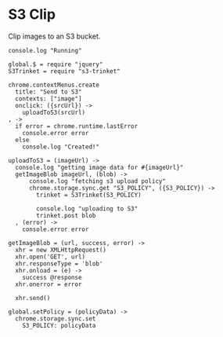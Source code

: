 S3 Clip
=======

Clip images to an S3 bucket.

    console.log "Running"

    global.$ = require "jquery"
    S3Trinket = require "s3-trinket"

    chrome.contextMenus.create
      title: "Send to S3"
      contexts: ["image"]
      onclick: ({srcUrl}) ->
        uploadToS3(srcUrl)
    , ->
      if error = chrome.runtime.lastError
        console.error error
      else
        console.log "Created!"

    uploadToS3 = (imageUrl) ->
      console.log "getting image data for #{imageUrl}"
      getImageBlob imageUrl, (blob) ->
          console.log "fetching s3 upload policy"
          chrome.storage.sync.get "S3_POLICY", ({S3_POLICY}) ->
            trinket = S3Trinket(S3_POLICY)

            console.log "uploading to S3"
            trinket.post blob
      , (error) ->
        console.error error

    getImageBlob = (url, success, error) ->
      xhr = new XMLHttpRequest()
      xhr.open('GET', url)
      xhr.responseType = 'blob'
      xhr.onload = (e) ->
        success @response
      xhr.onerror = error

      xhr.send()

    global.setPolicy = (policyData) ->
      chrome.storage.sync.set
        S3_POLICY: policyData
